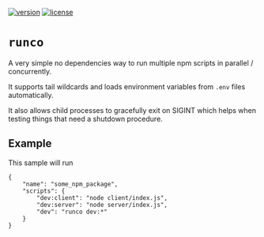 [![version](https://img.shields.io/npm/v/runco.svg)]() [![license](https://img.shields.io/github/license/porsager/runco.svg)]()

# `runco`

A very simple no dependencies way to run multiple npm scripts in parallel / concurrently.

It supports tail wildcards and loads environment variables from `.env` files automatically.

It also allows child processes to gracefully exit on SIGINT which helps when testing things that need a shutdown procedure.

## Example

This sample will run 
```
{
    "name": "some_npm_package",
    "scripts": {
        "dev:client": "node client/index.js",
        "dev:server": "node server/index.js",
        "dev": "runco dev:*"
    }
}
